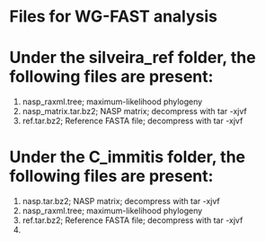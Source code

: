 # Files for WG-FAST analysis

# Under the silveira_ref folder, the following files are present:  
1. nasp_raxml.tree; maximum-likelihood phylogeny  
2. nasp_matrix.tar.bz2; NASP matrix; decompress with tar -xjvf  
3. ref.tar.bz2; Reference FASTA file; decompress with tar -xjvf

# Under the C_immitis folder, the following files are present:  
1. nasp.tar.bz2; NASP matrix; decompress with tar -xjvf
2. nasp_raxml.tree; maximum-likelihood phylogeny
3. ref.tar.bz2; Reference FASTA file; decompress with tar -xjvf
4. 


